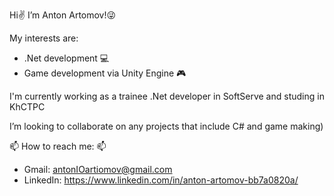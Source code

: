   Hi✌ I’m Anton Artomov!😜


   My interests are:
 - .Net development 💻
 - Game development via Unity Engine 🎮

I'm currently working as a trainee .Net developer in SoftServe and studing in KhCTPC

I’m looking to collaborate on any projects that include C# and game making)
  
 📫 How to reach me: 📫
 - Gmail: antonIOartiomov@gmail.com
 - LinkedIn: https://www.linkedin.com/in/anton-artomov-bb7a0820a/

<!---
AntonArtomovNM/AntonArtomovNM is a ✨ special ✨ repository because its `README.md` (this file) appears on your GitHub profile.
You can click the Preview link to take a look at your changes.
--->
